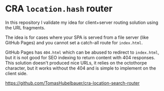 # CRA `location.hash` router

In this repository I validate my idea for client+server routing solution using
the URL fragments.

The idea is for cases where your SPA is served from a file server (like GitHub
Pages) and you cannot set a catch-all route for `index.html`.

GitHub Pages has `404.html` which can be abused to redirect to `index.html`, but
it is not good for SEO indexing to return content with 404 responses. This
solution doesn't produced nice URLs, it relies on the octothorpe character, but
it works without the 404 and is simple to implement on the client side.

https://github.com/TomasHubelbauer/cra-location-search-router
